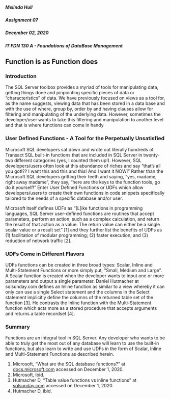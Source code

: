 <html>
  <head>
  </head>
  
<body>
  
<h5>Melinda Hull</h5>
<h5>Assignment 07</h5>
<h5>December 02, 2020</h5>
<h5>IT FDN 130 A - Foundations of DataBase Management</h5>
<h5> 
</hr>
<h2>Function is as Function does</h2>
<h3>Introduction</h3>
<p>The SQL Server toolbox provides a myriad of tools for manipulating data, getting things done and pinpointing specific pieces of data or “characteristics” of data. We have previously focused on views as a tool for, as the name suggests, viewing data that has been stored in a data base and with the use of where, group by, order by and having clauses allow for filtering and manipulating of the underlying data. However, sometimes the developer/user wants to take this filtering and manipulation to another level and that is where functions can come in handy</p>
<h3>User Defined Functions - A Tool for the Perpetually Unsatisfied</h3>
<p>Microsoft SQL developers sat down and wrote out literally hundreds of Transact SQL built-in functions that are included in SQL Server in twenty-two different categories (yes, I counted them up!). However, SQL developers/users often look at this abundance of riches and say “that’s all you got!?? I want this and this and this! And I want it NOW!” Rather than the Microsoft SQL developers gritting their teeth and saying, “yes, madame, right away madame”, they say, “here are the keys to the function tools, go do it yourself!” Enter User Defined Functions or UDFs which allow developers/users to create their own functions in code snippets specifically tailored to the needs of a specific database and/or user.</p>
<p>Microsoft itself defines UDFs as “[L]ike functions in programming languages, SQL Server user-defined functions are routines that accept parameters, perform an action, such as a complex calculation, and return the result of that action as a value. The return value can either be a single scalar value or a result set” [1] and they further list the benefits of UDFs as (1) facilitation of modular programming; (2) faster execution; and (3) reduction of network traffic [2].
</p>
<h3>UDFs Come in Different Flavors</h3>
<p>UDFs functions can be created in three broad types: Scalar, Inline and Multi-Statement Functions or more simply put, “Small, Medium and Large”. A Scalar function is created when the developer wants to input one or more parameters and output a single parameter. Daniel Hutmacher at sqlsunday.com defines an Inline function as similar to a view whereby it can only can use a single Select statement and the columns in the Select statement implicitly define the columns of the returned table set of the function [3]. He contrasts the Inline function with the Multi-Statement function which acts more as a stored procedure that accepts arguments and returns a table recordset [4]. </p>
<h3>Summary</h3>
<p>Functions are an integral tool in SQL Server. Any developer who wants to be able to truly get the most out of any database will learn to use the built-in functions, but also learn to write and use UDFs in the form of Scalar, Inline and Multi-Statement Functions as described herein. </p>

<ol>
<li>	Microsoft, “What are the SQL database functions?” at <a href="https://docs.microsoft.com/en-us/sql/t-sql/functions/functions?redirectedfrom=MSDN&view=sql-server-ver15">docs.microsoft.com</a> accessed on December 1, 2020. </li>
<li>	Microsoft, ibid. </li>
<li>	Hutmacher D, “Table value functions vs inline functions” at <a href="https://sqlsunday.com/2013/05/05/table-value-vs-inline-table-functions">sqlsunday.com</a> accessed on December 1, 2020. </li>
<li>	Hutmacher D, ibid. </li>
<ol>

